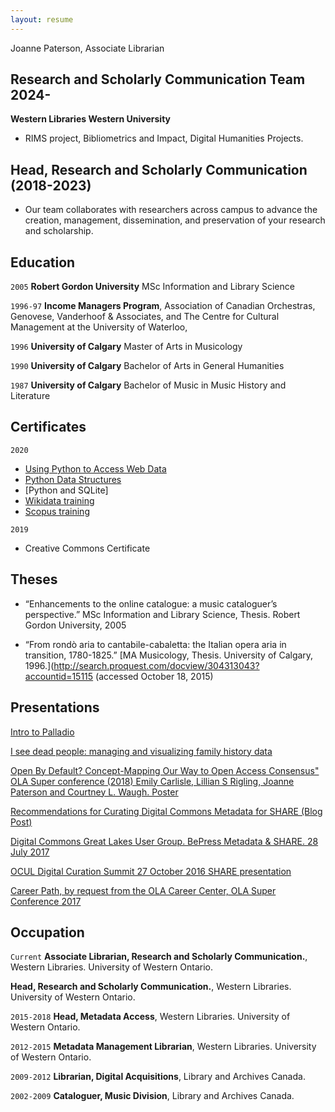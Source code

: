 ```yaml
---
layout: resume
---
```

Joanne Paterson, Associate Librarian
## Research and Scholarly Communication Team 2024-
__Western Libraries Western University__
- RIMS project, Bibliometrics and Impact, Digital Humanities Projects.
  
## Head, Research and Scholarly Communication (2018-2023)
- Our team collaborates with researchers across campus to advance the creation, management, dissemination, and preservation of your research and scholarship.

## Education

`2005`
__Robert Gordon University__
MSc Information and Library Science

`1996-97`
__Income Managers Program__, Association of Canadian Orchestras,
Genovese, Vanderhoof & Associates, and The Centre for Cultural Management at the University of Waterloo,

`1996`
__University of Calgary__
Master of Arts in Musicology

`1990`
__University of Calgary__
Bachelor of Arts in General Humanities

`1987`
__University of Calgary__
Bachelor of Music in Music History and Literature

## Certificates

`2020`
- [Using Python to Access Web Data](https://coursera.org/share/3bb79b0f81ab2ecaffcbd2e64aa60f37)
- [Python Data Structures](https://coursera.org/share/d86d0b525359a0a50dca7f0e5e04a73f)
- [Python and SQLite]
- [Wikidata training](https://api.accredible.com/v1/frontend/credential_website_embed_image/certificate/20339048)
- [Scopus training](https://api.accredible.com/v1/frontend/credential_website_embed_image/certificate/16307019)

`2019`
- Creative Commons Certificate

## Theses
- “Enhancements to the online catalogue: a music cataloguer’s perspective.”  MSc Information and Library Science, Thesis. Robert Gordon University, 2005

- “From rondò aria to cantabile-cabaletta: the Italian opera aria in transition, 1780-1825.” [MA Musicology, Thesis. University of Calgary, 1996.](http://search.proquest.com/docview/304313043?accountid=15115 (accessed October 18, 2015)

## Presentations
[Intro to Palladio](https://www.canva.com/design/DAGml3vy2_Q/_zAcHmDwpu9XSeP-N2qjKA/view?utm_content=DAGml3vy2_Q&utm_campaign=designshare&utm_medium=link2&utm_source=uniquelinks&utlId=h4f21ad26f5)

[I see dead people: managing and visualizing family history data](https://www.olasuperconference.ca/SC-2018/event/i-see-dead-people-using-digital-tools-to-manage-and-visualize-your-family-history/)

[Open By Default? Concept-Mapping Our Way to Open Access Consensus" OLA Super conference (2018) Emily Carlisle, Lillian S Rigling, Joanne Paterson and Courtney L. Waugh. Poster](http://works.bepress.com/joanne_paterson/46/)

[Recommendations for Curating Digital Commons Metadata for SHARE (Blog Post)](http://www.share-research.org/2017/08/recommendations-for-curating-digital-commons-metadata-for-share/)

[Digital Commons Great Lakes User Group. BePress Metadata & SHARE.  28 July 2017](https://bibliojo.wordpress.com/2017/08/01/curating-bepress-metadata-for-harvesting-by-share/)

[OCUL Digital Curation Summit 27 October 2016  SHARE presentation](https://docs.google.com/presentation/d/1dEYN255Ce4klYJhrFwOZnqHkNVeYilh1YllguraSbwk/edit?usp=sharing)

[Career Path, by request from the OLA Career Center, OLA Super Conference 2017](https://drive.google.com/open?id=0BwF7s1S0aBpLVnVYZFZiVU1SZEE)


## Occupation

`Current`
__Associate Librarian, Research and Scholarly Communication.__, Western Libraries. University of Western Ontario.

__Head, Research and Scholarly Communication.__, Western Libraries. University of Western Ontario.

`2015-2018`
__Head, Metadata Access__, Western Libraries. University of Western Ontario.

`2012-2015`
__Metadata Management Librarian__, Western Libraries. University of Western Ontario.

`2009-2012`
__Librarian, Digital Acquisitions__, Library and Archives Canada.

`2002-2009`
__Cataloguer, Music Division__, Library and Archives Canada.

<!-- ### Footer

Last updated: May 2013 -->
